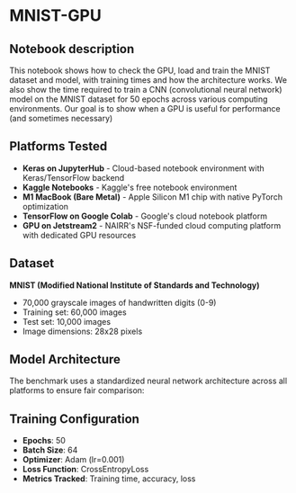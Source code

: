 # MNIST-GPU

## Notebook description

This notebook shows how to check the GPU, load and train the MNIST dataset and model, with training times and how the architecture works.
We also show the time required to train a CNN (convolutional neural network) model on the MNIST dataset for 50 epochs across various computing environments. Our goal is to show when a GPU is useful for performance (and sometimes necessary)

## Platforms Tested

- **Keras on JupyterHub** - Cloud-based notebook environment with Keras/TensorFlow backend
- **Kaggle Notebooks** - Kaggle's free notebook environment
- **M1 MacBook (Bare Metal)** - Apple Silicon M1 chip with native PyTorch optimization
- **TensorFlow on Google Colab** - Google's cloud notebook platform
- **GPU on Jetstream2** - NAIRR's NSF-funded cloud computing platform with dedicated GPU resources

## Dataset

**MNIST (Modified National Institute of Standards and Technology)**
- 70,000 grayscale images of handwritten digits (0-9)
- Training set: 60,000 images
- Test set: 10,000 images
- Image dimensions: 28x28 pixels

## Model Architecture

The benchmark uses a standardized neural network architecture across all platforms to ensure fair comparison:

## Training Configuration

- **Epochs**: 50
- **Batch Size**: 64
- **Optimizer**: Adam (lr=0.001)
- **Loss Function**: CrossEntropyLoss
- **Metrics Tracked**: Training time, accuracy, loss